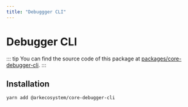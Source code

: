 ```yaml
---
title: "Debuggger CLI"
---
```


# Debugger CLI

::: tip
You can find the source code of this package at [packages/core-debugger-cli](https://github.com/ArkEcosystem/core/tree/develop/packages/core-debugger-cli).
:::

## Installation

```bash
yarn add @arkecosystem/core-debugger-cli
```
